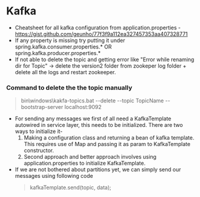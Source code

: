 # Kafka
* Cheatsheet for all kafka configuration from application.properties - https://gist.github.com/geunho/77f3f9a112ea327457353aa407328771
* If any property is missing try putting it under spring.kafka.consumer.properties.* OR spring.kafka.producer.properties.*
* If not able to delete the topic and getting error like "Error while renaming dir for Topic" -> delete the version2 folder from zookeper log folder + delete all the logs and restart zookeeper.
### Command to delete the the topic manually
> bin\windows\kakfa-topics.bat --delete --topic TopicName --bootstrap-server localhost:9092
* For sending any messages we first of all need a KafkaTemplate autowired in service layer, this needs to be initialized. There are two ways to initialize it-
    1. Making a configuration class and returning a bean of kafka template. This requires use of Map and passing it as param to KafkaTemplate constructor.
    2. Second approach and better approach involves using application.properties to initialize KafkaTemplate.
* If we are not bothered about partitions yet, we can simply send our messages using following code
  > kafkaTemplate.send(topic, data);
